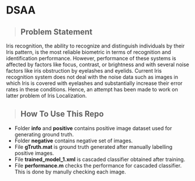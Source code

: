 # DSAA

> ## Problem Statement
Iris recognition, the ability to recognize and distinguish individuals by their Iris
pattern, is the most reliable biometric in terms of recognition and identification
performance. However, performance of these systems is affected by factors like
focus, contrast, or brightness and with several noise factors like iris obstruction by
eyelashes and eyelids. Current Iris recognition system does not deal with the
noise data such as images in which Iris is covered with eyelashes and substantially
increase their error rates in these conditions. Hence, an attempt has been made
to work on latter problem of Iris Localization. 

> ## How To Use This Repo

* Folder __info__ and __positive__ contains positive image dataset used for generating ground truth.
* Folder __negative__ contains negative set of images.
* File __gTruth.mat__ is ground truth generated after manually labelling positive images.
* File __trained_model_1.xml__ is cascaded classifier obtained after training.
* File __performance.m__ checks the performance for cascaded classifier. This is done by manully checking each image.
